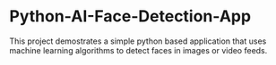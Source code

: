 # Python-AI-Face-Detection-App
This project demostrates a simple python based application that uses machine learning algorithms to detect faces in images or video feeds.
